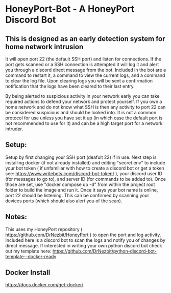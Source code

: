 # HoneyPort-Bot - A HoneyPort Discord Bot

## This is designed as an early detection system for home network intrusion  
It will open port 22 (the default SSH port) and listen for connections.  If the port gets scanned or a SSH connection is attempted it will log it and alert you through a discord direct message from the bot.  Included in the bot are a command to restart it, a command to view the current logs, and a command to clear the log file.  Upon clearing logs you will be sent a confirmation notification that the logs have been cleared to their last entry.  

By being alerted to suspicious activity in your network early you can take required actions to defend your network and protect yourself.  If you own a home network and do not know what SSH is then any activity to port 22 can be considered suspicious and should be looked into.  It is not a common protocol for use unless you have set it up (in which case the default port is not recommended to use for it) and can be a high target port for a network intruder.

## Setup:
Setup by first changing your SSH port (deafult 22) if in use.  Next step is installing docker (if not already installed) and editing "secret.env" to include your bot token ( if unfamiliar with how to create a discord bot or get a token see: https://www.writebots.com/discord-bot-token/ ), your discord user ID (for messages to go to), and server ID (for commands to be added to).  Once those are set, use "docker compose up -d" from within the project root folder to build the image and run it.  Once it says your bot name is online, port 22 should be listening.  This can be confirmed by scanning your devices ports (which should also alert you of the scan). 

## Notes:
This uses my HoneyPort repository ( https://github.com/DrNezbit/HoneyPort ) to open the port and log activity.  Included here is a discord bot to scan the logs and notify you of changes by direct message.  If interested in writing your own python discord bot check out my template here: https://github.com/DrNezbit/python-discord-bot-template--docker-ready

## Docker Install
https://docs.docker.com/get-docker/
